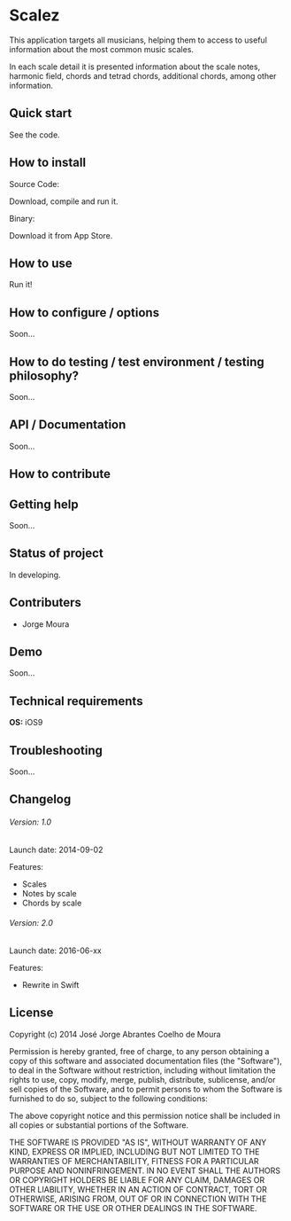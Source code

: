 Scalez
======

This application targets all musicians, helping them to access to useful information about the most common music scales.

In each scale detail it is presented information about the scale notes, harmonic field, chords and tetrad chords, additional chords, among other information.

## Quick start
See the code.

## How to install

Source Code: 

Download, compile and run it.

Binary:

Download it from App Store.

## How to use
Run it!

## How to configure / options
Soon...

## How to do testing / test environment / testing philosophy?
Soon...

## API / Documentation
Soon...

## How to contribute


## Getting help
Soon...

## Status of project
In developing.

## Contributers

- Jorge Moura


## Demo
Soon...

## Technical requirements

**OS:** iOS9



## Troubleshooting
Soon...

## Changelog

###### Version: 1.0
Launch date: 2014-09-02

Features:

- Scales 
- Notes by scale
- Chords by scale


###### Version: 2.0
Launch date: 2016-06-xx

Features:

- Rewrite in Swift



## License

   Copyright (c) 2014 José Jorge Abrantes Coelho de Moura

Permission is hereby granted, free of charge, to any person obtaining
a copy of this software and associated documentation files (the
"Software"), to deal in the Software without restriction, including
without limitation the rights to use, copy, modify, merge, publish,
distribute, sublicense, and/or sell copies of the Software, and to
permit persons to whom the Software is furnished to do so, subject to
the following conditions:

The above copyright notice and this permission notice shall be
included in all copies or substantial portions of the Software.

THE SOFTWARE IS PROVIDED "AS IS", WITHOUT WARRANTY OF ANY KIND,
EXPRESS OR IMPLIED, INCLUDING BUT NOT LIMITED TO THE WARRANTIES OF
MERCHANTABILITY, FITNESS FOR A PARTICULAR PURPOSE AND
NONINFRINGEMENT. IN NO EVENT SHALL THE AUTHORS OR COPYRIGHT HOLDERS BE
LIABLE FOR ANY CLAIM, DAMAGES OR OTHER LIABILITY, WHETHER IN AN ACTION
OF CONTRACT, TORT OR OTHERWISE, ARISING FROM, OUT OF OR IN CONNECTION
WITH THE SOFTWARE OR THE USE OR OTHER DEALINGS IN THE SOFTWARE.